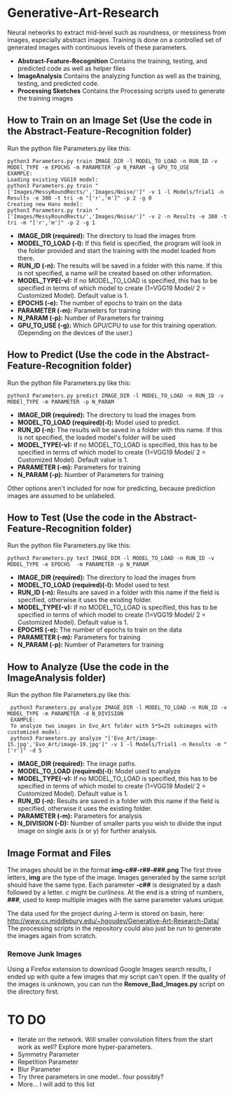 
# Generative-Art-Research
Neural networks to extract mid-level such as roundness, or messiness from images, especially abstract images. Training is done on a controlled set of generated images with continuous levels of these parameters.

- **Abstract-Feature-Recognition** Contains the training, testing, and predicted code as well as helper files
- **ImageAnalysis** Contains the analyzing function as well as the training, testing, and predicted code.
- **Processing Sketches** Contains the Processing scripts used to generate the training images

## How to Train on an Image Set (Use the code in the Abstract-Feature-Recognition folder)
Run the python file Parameters.py like this:

    python3 Parameters.py train IMAGE_DIR -l MODEL_TO_LOAD -n RUN_ID -v MODEl_TYPE -e EPOCHS -m PARAMETER -p N_PARAM -g GPU_TO_USE
    EXAMPLE:
    Loading existing VGG19 model:
    python3 Parameters.py train "['Images/MessyRoundRects/','Images/Noise/']" -v 1 -l Models/Trial1 -n Results -e 300 -t tri -m "['r','m']" -p 2 -g 0
    Creating new Hans model:
    python3 Parameters.py train "['Images/MessyRoundRects/','Images/Noise/']" -v 2 -n Results -e 300 -t tri -m "['r','m']" -p 2 -g 1

 - **IMAGE_DIR (required):** The directory to load the images from
 - **MODEL_TO_LOAD (-l):** If this field is specified, the program will look in the folder provided and start the training with the model loaded from there.
 - **RUN_ID (-n):** The results will be saved in a folder with this name. If this is not specified, a name will be created based on other information.
 - **MODEL_TYPE(-v):** If no MODEL_TO_LOAD is specified, this has to be specified in terms of which model to create (1=VGG19 Model/ 2 = Customized Model). Default value is 1.
 - **EPOCHS (-e):** The number of epochs to train on the data
 - **PARAMETER (-m):** Parameters for training
 - **N_PARAM (-p):** Number of Parameters for training
 - **GPU_TO_USE (-g):** Which GPU/CPU to use for this training operation. (Depending on the devices of the user.)


## How to Predict (Use the code in the Abstract-Feature-Recognition folder)
Run the python file Parameters.py like this:

    python3 Parameters.py predict IMAGE_DIR -l MODEL_TO_LOAD -n RUN_ID -v MODEl_TYPE -m PARAMETER -p N_PARAM

 - **IMAGE_DIR (required):** The directory to load the images from
 - **MODEL_TO_LOAD (required)(-l):** Model used to predict.
 - **RUN_ID (-n):** The results will be saved in a folder with this name. If this is not specified, the loaded model's folder will be used
 - **MODEL_TYPE(-v):** If no MODEL_TO_LOAD is specified, this has to be specified in terms of which model to create (1=VGG19 Model/ 2 = Customized Model). Default value is 1.
 - **PARAMETER (-m):** Parameters for training
 - **N_PARAM (-p):** Number of Parameters for training

 Other options aren't included for now for predicting, because prediction images are assumed to be unlabeled.

## How to Test (Use the code in the Abstract-Feature-Recognition folder)
Run the python file Parameters.py like this:

    python3 Parameters.py test IMAGE_DIR -l MODEL_TO_LOAD -n RUN_ID -v MODEL_TYPE -e EPOCHS  -m PARAMETER -p N_PARAM

 - **IMAGE_DIR (required):** The directory to load the images from
 - **MODEL_TO_LOAD (required)(-l):** Model used to test
 - **RUN_ID (-n):** Results are saved in a folder with this name if the field is specified, otherwise it uses the existing folder.
 - **MODEL_TYPE(-v):** If no MODEL_TO_LOAD is specified, this has to be specified in terms of which model to create (1=VGG19 Model/ 2 = Customized Model). Default value is 1.
 - **EPOCHS (-e):** The number of epochs to train on the data
 - **PARAMETER (-m):** Parameters for training
 - **N_PARAM (-p):** Number of Parameters for training

## How to Analyze (Use the code in the ImageAnalysis folder)
Run the python file Parameters.py like this:

     python3 Parameters.py analyze IMAGE_DIR -l MODEL_TO_LOAD -n RUN_ID -v MODEL_TYPE -m PARAMETER -d N_DIVISION
     EXAMPLE:
     To analyze two images in Evo_Art folder with 5*5=25 subimages with customized model:
     python3 Parameters.py analyze "['Evo_Art/image-15.jpg','Evo_Art/image-19.jpg']" -v 1 -l Models/Trial1 -n Results -m "['r']" -d 5

- **IMAGE_DIR (required):** The image paths.
- **MODEL_TO_LOAD (required)(-l):** Model used to analyze
- **MODEL_TYPE(-v):** If no MODEL_TO_LOAD is specified, this has to be specified in terms of which model to create (1=VGG19 Model/ 2 = Customized Model). Default value is 1.
- **RUN_ID (-n):** Results are saved in a folder with this name if the field is specified, otherwise it uses the existing folder.
- **PARAMETER (-m):** Parameters for analysis
- **N_DIVISION (-D):** Number of smaller parts you wish to divide the input image on single axis (x or y) for further analysis.

## Image Format and Files
The images should be in the format **img-c##-r##-###.png**
The first three letters, **img** are the type of the image. Images generated by the same script should have the same type.
Each parameter **-c##** is designated by a dash followed by a letter. *c* might be *curliness.*
At the end is a string of numbers, **###**, used to keep multiple images with the same parameter values unique.

The data used for the project during J-term is stored on basin, here:
http://www.cs.middlebury.edu/~hgoudey/Generative-Art-Research-Data/
The processing scripts in the repository could also just be run to generate the images again from scratch.

### Remove Junk Images
Using a Firefox extension to download Google Images search results, I ended up with quite a few images that my script can't open. If the quality of the images is unknown, you can run the **Remove_Bad_Images.py** script on the directory first.


# TO DO
- Iterate on the network. Will smaller convolution filters from the start work as well? Explore more hyper-parameters.
- Symmetry Parameter
- Repetition Parameter
- Blur Parameter
- Try three parameters in one model.. four possibly?
- More... I will add to this list
